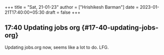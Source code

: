 +++
title = "Sat, 21-01-23"
author = ["Hrishikesh Barman"]
date = 2023-01-21T17:40:00+05:30
draft = false
+++

## 17:40 Updating jobs org {#17-40-updating-jobs-org}

Updating jobs.org now, seems like a lot to do. LFG.
